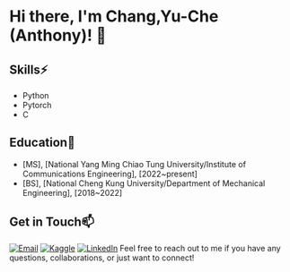 # Hi there, I'm Chang,Yu-Che (Anthony)! 👋

## Skills⚡

- Python
- Pytorch
- C


## Education🌱

- [MS], [National Yang Ming Chiao Tung University/Institute of Communications Engineering], [2022~present]
- [BS], [National Cheng Kung University/Department of Mechanical Engineering], [2018~2022]

## Get in Touch📫
<!--
- LinkedIn: [Your LinkedIn Profile URL]
- Twitter: [Your Twitter Profile URL]
- Personal Website: [Your Personal Website URL]
-->

[![Email](https://img.shields.io/badge/Gmail-D14836?style=for-the-badge&logo=gmail&logoColor=white)](mailto:anthony0304.ee11@nycu.edu.tw)
[![Kaggle](https://img.shields.io/badge/Kaggle-blue?logo=kaggle&logoColor=white&style=for-the-badge)](https://www.kaggle.com/changyuche)
[![LinkedIn](https://img.shields.io/badge/linkedin-%230077B5.svg?style=for-the-badge&logo=linkedin&logoColor=white)](www.linkedin.com/in/anthony0304)
Feel free to reach out to me if you have any questions, collaborations, or just want to connect!


<!--
**anthony030477/anthony030477** is a ✨ _special_ ✨ repository because its `README.md` (this file) appears on your GitHub profile.

Here are some ideas to get you started:

- 🔭 I’m currently working on ...
- 🌱 I’m currently learning ...
- 👯 I’m looking to collaborate on ...
- 🤔 I’m looking for help with ...
- 💬 Ask me about ...
- 📫 How to reach me: ...
- 😄 Pronouns: ...
- ⚡ Fun fact: ...
-->
